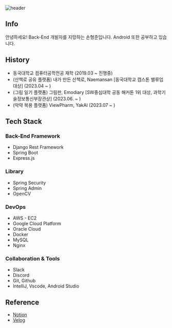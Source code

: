 ![header](https://capsule-render.vercel.app/api?type=slice&color=gradient&height=100&section=header&text=Hi!%20I'm%20HyungJoon!&fontAlign=50&fontAlignY=70&fontSize=50&fontColor=000000)

## Info
안녕하세요! Back-End 개발자를 지망하는 손형준입니다. Android 또한 공부하고 있습니다.

## History 
- 동국대학교 컴퓨터공학전공 재학 (2019.03 ~ 진행중)
- (산책로 공유 플랫폼) 내가 만든 산책로, Naemansan [동국대학교 캡스톤 밸류업 대상] (2023.04 ~ ) 
- (그림 일기 플랫폼) 그림판, Emodiary [SW중심대학 공동 해커톤 1위 대상, 과학기술정보통신부장관상] (2023.06. ~ )
- (악약 복용 플랫폼) ViewPharm, YakAl (2023.07 ~ )
## Tech Stack
### Back-End Framework
- Django Rest Framework
- Spring Boot
- Express.js
### Library
- Spring Security
- Spring Admin
- OpenCV
### DevOps
- AWS - EC2
- Google Cloud Platform
- Oracle Cloud
- Docker
- MySQL
- Nginx
### Collaboration & Tools
- Slack
- Discord
- Git, Github
- IntelliJ, Vscode, Android Studio

## Reference
- [Notion](https://hyungjoon.notion.site/9f992eaa66024f50bab28fefcd4bf2c8?pvs=4)
- [Velog](https://velog.io/@hyungjoon)
